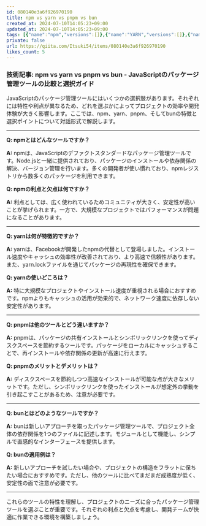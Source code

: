 ```yaml
---
id: 080140e3a6f926970190
title: npm vs yarn vs pnpm vs bun
created_at: 2024-07-10T14:05:23+09:00
updated_at: 2024-07-10T14:05:23+09:00
tags: [{"name":"npm","versions":[]},{"name":"YARN","versions":[]},{"name":"pnpm","versions":[]},{"name":"Bun","versions":[]}]
private: false
url: https://qiita.com/Itsuki54/items/080140e3a6f926970190
likes_count: 5
---
```


### 技術記事: npm vs yarn vs pnpm vs bun - JavaScriptのパッケージ管理ツールの比較と選択ガイド

JavaScriptのパッケージ管理ツールにはいくつかの選択肢があります。それぞれには特性や利点が異なるため、どれを選ぶかによってプロジェクトの効率や開発体験が大きく影響します。ここでは、npm、yarn、pnpm、そしてbunの特徴と選択ポイントについて対話形式で解説します。

---

**Q: npmとはどんなツールですか？**

**A:**
npmは、JavaScriptのデファクトスタンダードなパッケージ管理ツールです。Node.jsと一緒に提供されており、パッケージのインストールや依存関係の解決、バージョン管理を行います。多くの開発者が使い慣れており、npmレジストリから数多くのパッケージを利用できます。

**Q: npmの利点と欠点は何ですか？**

**A:**
利点としては、広く使われているためコミュニティが大きく、安定性が高いことが挙げられます。一方で、大規模なプロジェクトではパフォーマンスが問題になることがあります。

---

**Q: yarnは何が特徴的ですか？**

**A:**
yarnは、Facebookが開発したnpmの代替として登場しました。インストール速度やキャッシュの効率性が改善されており、より高速で信頼性があります。また、yarn.lockファイルを通じてパッケージの再現性を確保できます。

**Q: yarnの使いどころは？**

**A:**
特に大規模なプロジェクトやインストール速度が重視される場合におすすめです。npmよりもキャッシュの活用が効果的で、ネットワーク速度に依存しない安定性があります。

---

**Q: pnpmは他のツールとどう違いますか？**

**A:**
pnpmは、パッケージの共有インストールとシンボリックリンクを使ってディスクスペースを節約するツールです。パッケージをローカルにキャッシュすることで、再インストールや依存関係の更新が高速に行えます。

**Q: pnpmのメリットとデメリットは？**

**A:**
ディスクスペースを節約しつつ高速なインストールが可能な点が大きなメリットです。ただし、シンボリックリンクを使ったインストールが想定外の挙動を引き起こすことがあるため、注意が必要です。

---

**Q: bunとはどのようなツールですか？**

**A:**
bunは新しいアプローチを取ったパッケージ管理ツールで、プロジェクト全体の依存関係を1つのファイルに記述します。モジュールとして機能し、シンプルで直感的なインターフェースを提供します。

**Q: bunの適用例は？**

**A:**
新しいアプローチを試したい場合や、プロジェクトの構造をフラットに保ちたい場合におすすめです。ただし、他のツールに比べてまだまだ成熟度が低く、安定性の面で注意が必要です。

---

これらのツールの特性を理解し、プロジェクトのニーズに合ったパッケージ管理ツールを選ぶことが重要です。それぞれの利点と欠点を考慮し、開発チームが快適に作業できる環境を構築しましょう。
